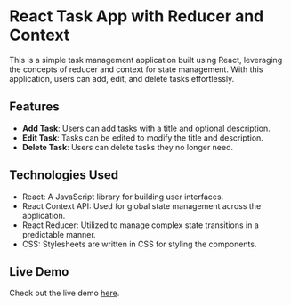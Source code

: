# React Task App with Reducer and Context

This is a simple task management application built using React, leveraging the concepts of reducer and context for state management. With this application, users can add, edit, and delete tasks effortlessly.

## Features

- **Add Task**: Users can add tasks with a title and optional description.
- **Edit Task**: Tasks can be edited to modify the title and description.
- **Delete Task**: Users can delete tasks they no longer need.

## Technologies Used

- React: A JavaScript library for building user interfaces.
- React Context API: Used for global state management across the application.
- React Reducer: Utilized to manage complex state transitions in a predictable manner.
- CSS: Stylesheets are written in CSS for styling the components.

## Live Demo

Check out the live demo [here](https://task-app-using-reducer-and-context.vercel.app/).